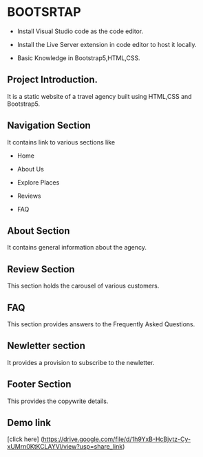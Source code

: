 # BOOTSRTAP

* Install Visual Studio code as the code editor.

* Install the Live Server extension in code editor to host it locally.

* Basic Knowledge in Bootstrap5,HTML,CSS.

## Project Introduction.

It is a static website of a travel agency built using HTML,CSS and Bootstrap5.

## Navigation Section

It contains link to various sections like

+ Home

+ About Us

+ Explore Places

+ Reviews

+ FAQ

## About Section

It contains general information about the agency.

## Review Section

This section holds the carousel of various customers.

## FAQ

This section provides answers to the Frequently Asked Questions.

## Newletter section

It provides a provision to subscribe to the newletter.

## Footer Section

This provides the copywrite details.

## Demo link

[click here] (https://drive.google.com/file/d/1h9YxB-HcBjvtz-Cy-xUMrn0KtKCLAYVl/view?usp=share_link)
